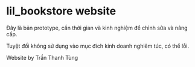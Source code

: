 # lil_bookstore website

Đây là bản prototype, cần thời gian và kinh nghiệm để chỉnh sửa và nâng cấp.

Tuyệt đối không sử dụng vào mục đích kinh doanh nghiêm túc, có thể lỗi.

Website by Trần Thanh Tùng